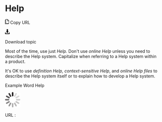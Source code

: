 # Help

![Copy URL](media/help/Copy.png)
Copy URL

![Download](media/help/Download.png)

Download topic

Most of the time, use just *Help.* Don't use *online Help* unless you need to describe the Help system. Capitalize when referring to a Help system within a product.

It's OK to use *definition Help, context-sensitive Help*, and *online Help files* to describe the Help system itself or to explain how to develop a Help system.

Example Word Help

![In progress](media/help/activity-large.gif)

URL :
